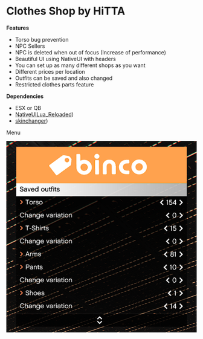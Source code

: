# Clothes Shop by HiTTA

**Features**

* Torso bug prevention
* NPC Sellers
* NPC is deleted when out of focus (Increase of performance)
* Beautiful UI using NativeUI with headers
* You can set up as many different shops as you want
* Different prices per location
* Outfits can be saved and also changed
* Restricted clothes parts feature

**Dependencies**

* ESX or QB
* [NativeUILua_Reloaded](https://forum.cfx.re/uploads/short-url/yoOXmax3kpndY53KqSASSSfiMf3.zip))
* [skinchanger](https://github.com/mitlight/skinchanger))

Menu

![menu](hitta-clotheshop/client/menu.png)
